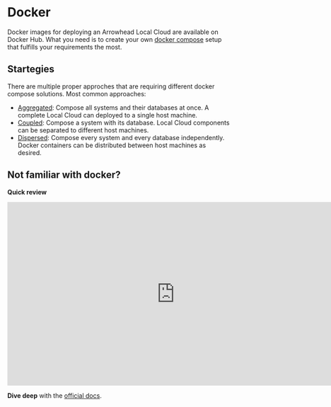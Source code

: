 # Docker

Docker images for deploying an Arrowhead Local Cloud are available on Docker Hub. What you need is to create your own [docker compose](https://docs.docker.com/compose/) setup that fulfills your requirements the most.

## Startegies

There are multiple proper approches that are requiring different docker compose solutions. Most common approaches:

* [Aggregated](./docker/docker_aggregated.md): Compose all systems and their databases at once. A complete Local Cloud can deployed to a single host machine.
* [Coupled](./docker/docker_coupled.md): Compose a system with its database. Local Cloud components can be separated to different host machines.
* [Dispersed](./docker/docker_dispersed.md): Compose every system and every database independently. Docker containers can be distributed between host machines as desired. 

## Not familiar with docker?

**Quick review**

<iframe width="756" height="415" src="https://www.youtube.com/embed/QEzbZKtLi-g?si=Lh7xgx9-XJeBvNng" title="YouTube video player" frameborder="0" allow="accelerometer; autoplay; clipboard-write; encrypted-media; gyroscope; picture-in-picture; web-share" referrerpolicy="strict-origin-when-cross-origin" allowfullscreen></iframe>

**Dive deep** with the [official docs](https://www.docker.com/get-started/).
